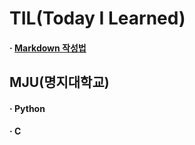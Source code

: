 TIL(Today I Learned) 
======================

#### · [Markdown 작성법](https://gist.github.com/ihoneymon/652be052a0727ad59601)

## MJU(명지대학교)


#### · Python
#### · C
